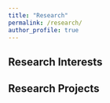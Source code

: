 ```yaml
---
title: "Research"
permalink: /research/
author_profile: true
---
```


## Research Interests


## Research Projects


